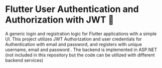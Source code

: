 # Flutter User Authentication and Authorization with JWT 🔐
A generic login and registration logic for Flutter applications with a simple UI. This project utilizes JWT Authorization and user credentials for Authentication with email and password, and registers with unique username, email and password . The backend is implemented in ASP.NET (not included in this repository but the code can be utilized with different backend services)
